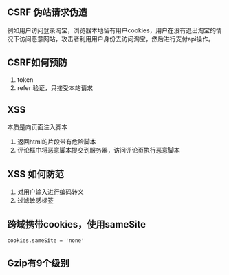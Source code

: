 ## CSRF 伪站请求伪造

例如用户访问登录淘宝，浏览器本地留有用户cookies，用户在没有退出淘宝的情况下访问恶意网站，攻击者利用用户身份去访问淘宝，然后进行支付api操作。

## CSRF如何预防

1. token
2. refer 验证，只接受本站请求

## XSS

本质是向页面注入脚本

1. 返回html的片段带有危险脚本
2. 评论框中将恶意脚本提交到服务器，访问评论页执行恶意脚本

## XSS 如何防范

1. 对用户输入进行编码转义
2. 过滤敏感标签

## 跨域携带cookies，使用sameSite

`cookies.sameSite = 'none'`

## Gzip有9个级别  